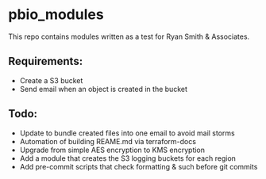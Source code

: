 # pbio_modules

This repo contains modules written as a test for Ryan Smith & Associates.

## Requirements:
* Create a S3 bucket
* Send email when an object is created in the bucket

## Todo:
* Update to bundle created files into one email to avoid mail storms
* Automation of building REAME.md via terraform-docs
* Upgrade from simple AES encryption to KMS encryption
* Add a module that creates the S3 logging buckets for each region
* Add pre-commit scripts that check formatting & such before git commits
